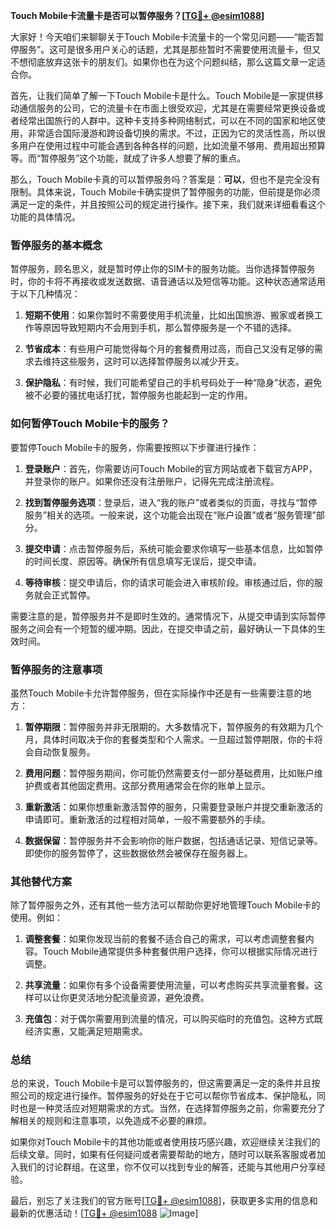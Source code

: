 **Touch Mobile卡流量卡是否可以暂停服务？[[TG💪+ @esim1088](https://t.me/s/esim1088)]**

大家好！今天咱们来聊聊关于Touch Mobile卡流量卡的一个常见问题——“能否暂停服务”。这可是很多用户关心的话题，尤其是那些暂时不需要使用流量卡，但又不想彻底放弃这张卡的朋友们。如果你也在为这个问题纠结，那么这篇文章一定适合你。

首先，让我们简单了解一下Touch Mobile卡是什么。Touch Mobile是一家提供移动通信服务的公司，它的流量卡在市面上很受欢迎，尤其是在需要经常更换设备或者经常出国旅行的人群中。这种卡支持多种网络制式，可以在不同的国家和地区使用，非常适合国际漫游和跨设备切换的需求。不过，正因为它的灵活性高，所以很多用户在使用过程中可能会遇到各种各样的问题，比如流量不够用、费用超出预算等。而“暂停服务”这个功能，就成了许多人想要了解的重点。

那么，Touch Mobile卡真的可以暂停服务吗？答案是：**可以**，但也不是完全没有限制。具体来说，Touch Mobile卡确实提供了暂停服务的功能，但前提是你必须满足一定的条件，并且按照公司的规定进行操作。接下来，我们就来详细看看这个功能的具体情况。

### 暂停服务的基本概念

暂停服务，顾名思义，就是暂时停止你的SIM卡的服务功能。当你选择暂停服务时，你的卡将不再接收或发送数据、语音通话以及短信等功能。这种状态通常适用于以下几种情况：

1. **短期不使用**：如果你暂时不需要使用手机流量，比如出国旅游、搬家或者换工作等原因导致短期内不会用到手机，那么暂停服务是一个不错的选择。
   
2. **节省成本**：有些用户可能觉得每个月的套餐费用过高，而自己又没有足够的需求去维持这些服务，这时可以选择暂停服务以减少开支。

3. **保护隐私**：有时候，我们可能希望自己的手机号码处于一种“隐身”状态，避免被不必要的骚扰电话打扰，暂停服务也能起到一定的作用。

### 如何暂停Touch Mobile卡的服务？

要暂停Touch Mobile卡的服务，你需要按照以下步骤进行操作：

1. **登录账户**：首先，你需要访问Touch Mobile的官方网站或者下载官方APP，并登录你的账户。如果你还没有注册账户，记得先完成注册流程。

2. **找到暂停服务选项**：登录后，进入“我的账户”或者类似的页面，寻找与“暂停服务”相关的选项。一般来说，这个功能会出现在“账户设置”或者“服务管理”部分。

3. **提交申请**：点击暂停服务后，系统可能会要求你填写一些基本信息，比如暂停的时间长度、原因等。确保所有信息填写无误后，提交申请。

4. **等待审核**：提交申请后，你的请求可能会进入审核阶段。审核通过后，你的服务就会正式暂停。

需要注意的是，暂停服务并不是即时生效的。通常情况下，从提交申请到实际暂停服务之间会有一个短暂的缓冲期。因此，在提交申请之前，最好确认一下具体的生效时间。

### 暂停服务的注意事项

虽然Touch Mobile卡允许暂停服务，但在实际操作中还是有一些需要注意的地方：

1. **暂停期限**：暂停服务并非无限期的。大多数情况下，暂停服务的有效期为几个月，具体时间取决于你的套餐类型和个人需求。一旦超过暂停期限，你的卡将会自动恢复服务。

2. **费用问题**：暂停服务期间，你可能仍然需要支付一部分基础费用，比如账户维护费或者其他固定费用。这部分费用通常会在你的账单上显示。

3. **重新激活**：如果你想重新激活暂停的服务，只需要登录账户并提交重新激活的申请即可。重新激活的过程相对简单，一般不需要额外的手续。

4. **数据保留**：暂停服务并不会影响你的账户数据，包括通话记录、短信记录等。即使你的服务暂停了，这些数据依然会被保存在服务器上。

### 其他替代方案

除了暂停服务之外，还有其他一些方法可以帮助你更好地管理Touch Mobile卡的使用。例如：

1. **调整套餐**：如果你发现当前的套餐不适合自己的需求，可以考虑调整套餐内容。Touch Mobile通常提供多种套餐供用户选择，你可以根据实际情况进行调整。

2. **共享流量**：如果你有多个设备需要使用流量，可以考虑购买共享流量套餐。这样可以让你更灵活地分配流量资源，避免浪费。

3. **充值包**：对于偶尔需要用到流量的情况，可以购买临时的充值包。这种方式既经济实惠，又能满足短期需求。

### 总结

总的来说，Touch Mobile卡是可以暂停服务的，但这需要满足一定的条件并且按照公司的规定进行操作。暂停服务的好处在于它可以帮你节省成本、保护隐私，同时也是一种灵活应对短期需求的方式。当然，在选择暂停服务之前，你需要充分了解相关的规则和注意事项，以免造成不必要的麻烦。

如果你对Touch Mobile卡的其他功能或者使用技巧感兴趣，欢迎继续关注我们的后续文章。同时，如果有任何疑问或者需要帮助的地方，随时可以联系客服或者加入我们的讨论群组。在这里，你不仅可以找到专业的解答，还能与其他用户分享经验。

最后，别忘了关注我们的官方账号[[TG💪+ @esim1088](https://t.me/s/esim1088)]，获取更多实用的信息和最新的优惠活动！[[TG💪+ @esim1088](https://t.me/s/esim1088) ![Image](https://i.postimg.cc/4NQfJmqS/Snipaste-2025-05-13-00-14-12.png)]